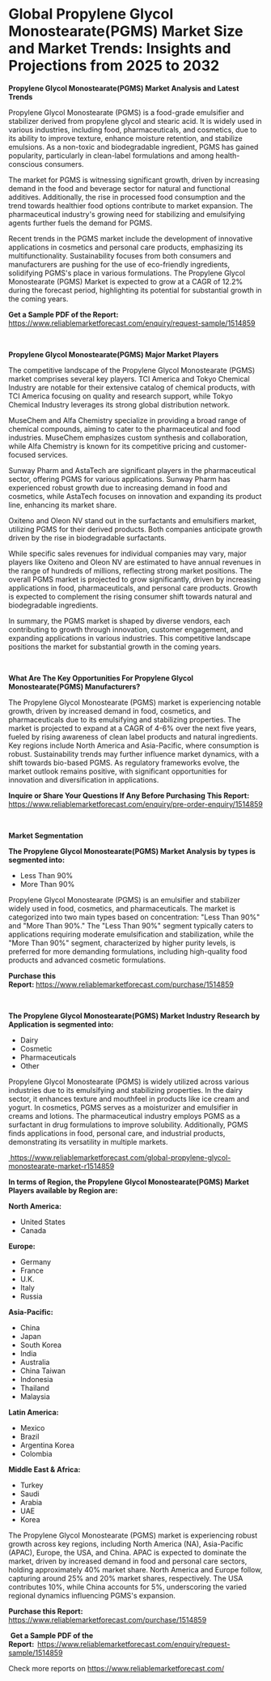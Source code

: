<p><h1>Global Propylene Glycol Monostearate(PGMS) Market Size and Market Trends: Insights and Projections from 2025 to 2032</h1></p><p><strong>Propylene Glycol Monostearate(PGMS) Market Analysis and Latest Trends</strong></p>
<p><p>Propylene Glycol Monostearate (PGMS) is a food-grade emulsifier and stabilizer derived from propylene glycol and stearic acid. It is widely used in various industries, including food, pharmaceuticals, and cosmetics, due to its ability to improve texture, enhance moisture retention, and stabilize emulsions. As a non-toxic and biodegradable ingredient, PGMS has gained popularity, particularly in clean-label formulations and among health-conscious consumers.</p><p>The market for PGMS is witnessing significant growth, driven by increasing demand in the food and beverage sector for natural and functional additives. Additionally, the rise in processed food consumption and the trend towards healthier food options contribute to market expansion. The pharmaceutical industry's growing need for stabilizing and emulsifying agents further fuels the demand for PGMS.</p><p>Recent trends in the PGMS market include the development of innovative applications in cosmetics and personal care products, emphasizing its multifunctionality. Sustainability focuses from both consumers and manufacturers are pushing for the use of eco-friendly ingredients, solidifying PGMS's place in various formulations. The Propylene Glycol Monostearate (PGMS) Market is expected to grow at a CAGR of 12.2% during the forecast period, highlighting its potential for substantial growth in the coming years.</p></p>
<p><strong>Get a Sample PDF of the Report:&nbsp;</strong> <a href="https://www.reliablemarketforecast.com/enquiry/request-sample/1514859?utm_campaign=2876&utm_medium=2&utm_source=Github&utm_content=ia&utm_term=04042025&utm_id=propylene-glycol-monostearatepgms">https://www.reliablemarketforecast.com/enquiry/request-sample/1514859</a></p>
<p>&nbsp;</p>
<p><strong>Propylene Glycol Monostearate(PGMS) Major Market Players</strong></p>
<p><p>The competitive landscape of the Propylene Glycol Monostearate (PGMS) market comprises several key players. TCI America and Tokyo Chemical Industry are notable for their extensive catalog of chemical products, with TCI America focusing on quality and research support, while Tokyo Chemical Industry leverages its strong global distribution network.</p><p>MuseChem and Alfa Chemistry specialize in providing a broad range of chemical compounds, aiming to cater to the pharmaceutical and food industries. MuseChem emphasizes custom synthesis and collaboration, while Alfa Chemistry is known for its competitive pricing and customer-focused services.</p><p>Sunway Pharm and AstaTech are significant players in the pharmaceutical sector, offering PGMS for various applications. Sunway Pharm has experienced robust growth due to increasing demand in food and cosmetics, while AstaTech focuses on innovation and expanding its product line, enhancing its market share.</p><p>Oxiteno and Oleon NV stand out in the surfactants and emulsifiers market, utilizing PGMS for their derived products. Both companies anticipate growth driven by the rise in biodegradable surfactants.</p><p>While specific sales revenues for individual companies may vary, major players like Oxiteno and Oleon NV are estimated to have annual revenues in the range of hundreds of millions, reflecting strong market positions. The overall PGMS market is projected to grow significantly, driven by increasing applications in food, pharmaceuticals, and personal care products. Growth is expected to complement the rising consumer shift towards natural and biodegradable ingredients.</p><p>In summary, the PGMS market is shaped by diverse vendors, each contributing to growth through innovation, customer engagement, and expanding applications in various industries. This competitive landscape positions the market for substantial growth in the coming years.</p></p>
<p>&nbsp;</p>
<p><strong>What Are The Key Opportunities For Propylene Glycol Monostearate(PGMS) Manufacturers?</strong></p>
<p><p>The Propylene Glycol Monostearate (PGMS) market is experiencing notable growth, driven by increased demand in food, cosmetics, and pharmaceuticals due to its emulsifying and stabilizing properties. The market is projected to expand at a CAGR of 4-6% over the next five years, fueled by rising awareness of clean label products and natural ingredients. Key regions include North America and Asia-Pacific, where consumption is robust. Sustainability trends may further influence market dynamics, with a shift towards bio-based PGMS. As regulatory frameworks evolve, the market outlook remains positive, with significant opportunities for innovation and diversification in applications.</p></p>
<p><strong>Inquire or Share Your Questions If Any Before Purchasing This Report:</strong> <a href="https://www.reliablemarketforecast.com/enquiry/pre-order-enquiry/1514859?utm_campaign=2876&utm_medium=2&utm_source=Github&utm_content=ia&utm_term=04042025&utm_id=propylene-glycol-monostearatepgms">https://www.reliablemarketforecast.com/enquiry/pre-order-enquiry/1514859</a></p>
<p>&nbsp;</p>
<p><strong>Market Segmentation</strong></p>
<p><strong>The Propylene Glycol Monostearate(PGMS) Market Analysis by types is segmented into:</strong></p>
<p><ul><li>Less Than 90%</li><li>More Than 90%</li></ul></p>
<p><p>Propylene Glycol Monostearate (PGMS) is an emulsifier and stabilizer widely used in food, cosmetics, and pharmaceuticals. The market is categorized into two main types based on concentration: "Less Than 90%" and "More Than 90%." The "Less Than 90%" segment typically caters to applications requiring moderate emulsification and stabilization, while the "More Than 90%" segment, characterized by higher purity levels, is preferred for more demanding formulations, including high-quality food products and advanced cosmetic formulations.</p></p>
<p><strong>Purchase this Report:&nbsp;</strong><a href="https://www.reliablemarketforecast.com/purchase/1514859?utm_campaign=2876&utm_medium=2&utm_source=Github&utm_content=ia&utm_term=04042025&utm_id=propylene-glycol-monostearatepgms">https://www.reliablemarketforecast.com/purchase/1514859</a></p>
<p>&nbsp;</p>
<p><strong>The Propylene Glycol Monostearate(PGMS) Market Industry Research by Application is segmented into:</strong></p>
<p><ul><li>Dairy</li><li>Cosmetic</li><li>Pharmaceuticals</li><li>Other</li></ul></p>
<p><p>Propylene Glycol Monostearate (PGMS) is widely utilized across various industries due to its emulsifying and stabilizing properties. In the dairy sector, it enhances texture and mouthfeel in products like ice cream and yogurt. In cosmetics, PGMS serves as a moisturizer and emulsifier in creams and lotions. The pharmaceutical industry employs PGMS as a surfactant in drug formulations to improve solubility. Additionally, PGMS finds applications in food, personal care, and industrial products, demonstrating its versatility in multiple markets.</p></p>
<p><a href="https://www.reliablemarketforecast.com/global-propylene-glycol-monostearate-market-r1514859?utm_campaign=2876&utm_medium=2&utm_source=Github&utm_content=ia&utm_term=04042025&utm_id=propylene-glycol-monostearatepgms">&nbsp;https://www.reliablemarketforecast.com/global-propylene-glycol-monostearate-market-r1514859</a></p>
<p><strong>In terms of Region, the Propylene Glycol Monostearate(PGMS) Market Players available by Region are:</strong></p>
<p>
    <p> <strong> North America: </strong>
        <ul>
            <li>United States</li>
            <li>Canada</li>
        </ul>
        </p> 
    <p> <strong> Europe: </strong>
        <ul>
            <li>Germany</li>
            <li>France</li>
            <li>U.K.</li>
            <li>Italy</li>
            <li>Russia</li>
        </ul>
        </p> 
    <p> <strong> Asia-Pacific: </strong>
        <ul>
            <li>China</li>
            <li>Japan</li>
            <li>South Korea</li>
            <li>India</li>
            <li>Australia</li>
            <li>China Taiwan</li>
            <li>Indonesia</li>
            <li>Thailand</li>
            <li>Malaysia</li>
        </ul>
        </p> 
    <p> <strong> Latin America: </strong>
        <ul>
            <li>Mexico</li>
            <li>Brazil</li>
            <li>Argentina Korea</li>
            <li>Colombia</li>
        </ul>
        </p> 
    <p> <strong> Middle East & Africa: </strong>
        <ul>
            <li>Turkey</li>
            <li>Saudi</li>
            <li>Arabia</li>
            <li>UAE</li>
            <li>Korea</li>
        </ul>
    </p>
    </p>
<p><p>The Propylene Glycol Monostearate (PGMS) market is experiencing robust growth across key regions, including North America (NA), Asia-Pacific (APAC), Europe, the USA, and China. APAC is expected to dominate the market, driven by increased demand in food and personal care sectors, holding approximately 40% market share. North America and Europe follow, capturing around 25% and 20% market shares, respectively. The USA contributes 10%, while China accounts for 5%, underscoring the varied regional dynamics influencing PGMS's expansion.</p></p>
<p><strong>Purchase this Report: </strong><a href="https://www.reliablemarketforecast.com/purchase/1514859?utm_campaign=2876&utm_medium=2&utm_source=Github&utm_content=ia&utm_term=04042025&utm_id=propylene-glycol-monostearatepgms">https://www.reliablemarketforecast.com/purchase/1514859</a></p>
<p>&nbsp;<strong>Get a Sample PDF of the Report:&nbsp;&nbsp;</strong><a href="https://www.reliablemarketforecast.com/enquiry/request-sample/1514859?utm_campaign=2876&utm_medium=2&utm_source=Github&utm_content=ia&utm_term=04042025&utm_id=propylene-glycol-monostearatepgms">https://www.reliablemarketforecast.com/enquiry/request-sample/1514859</a></p>
<p><strong></strong></p>
<p>Check more reports on <a href="https://www.reliablemarketforecast.com/?utm_campaign=2876&utm_medium=2&utm_source=Github&utm_content=ia&utm_term=04042025&utm_id=propylene-glycol-monostearatepgms">https://www.reliablemarketforecast.com/</a></p>